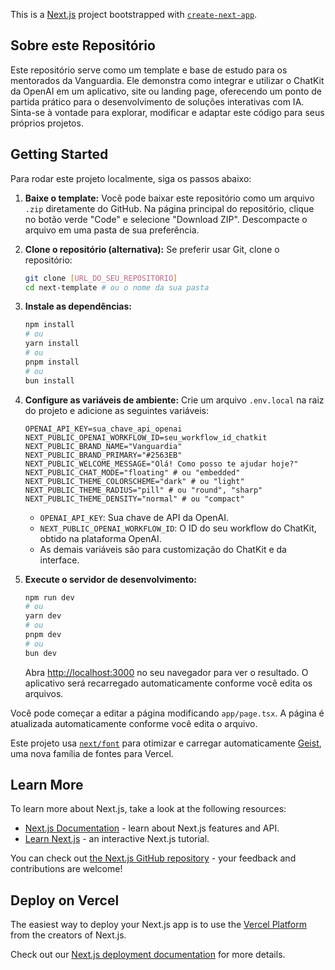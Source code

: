 This is a [Next.js](https://nextjs.org) project bootstrapped with [`create-next-app`](https://nextjs.org/docs/app/api-reference/cli/create-next-app).

## Sobre este Repositório

Este repositório serve como um template e base de estudo para os mentorados da Vanguardia. Ele demonstra como integrar e utilizar o ChatKit da OpenAI em um aplicativo, site ou landing page, oferecendo um ponto de partida prático para o desenvolvimento de soluções interativas com IA. Sinta-se à vontade para explorar, modificar e adaptar este código para seus próprios projetos.

## Getting Started

Para rodar este projeto localmente, siga os passos abaixo:

1.  **Baixe o template:**
    Você pode baixar este repositório como um arquivo `.zip` diretamente do GitHub. Na página principal do repositório, clique no botão verde "Code" e selecione "Download ZIP". Descompacte o arquivo em uma pasta de sua preferência.

2.  **Clone o repositório (alternativa):**
    Se preferir usar Git, clone o repositório:
    ```bash
    git clone [URL_DO_SEU_REPOSITORIO]
    cd next-template # ou o nome da sua pasta
    ```

3.  **Instale as dependências:**
    ```bash
    npm install
    # ou
    yarn install
    # ou
    pnpm install
    # ou
    bun install
    ```

4.  **Configure as variáveis de ambiente:**
    Crie um arquivo `.env.local` na raiz do projeto e adicione as seguintes variáveis:

    ```
    OPENAI_API_KEY=sua_chave_api_openai
    NEXT_PUBLIC_OPENAI_WORKFLOW_ID=seu_workflow_id_chatkit
    NEXT_PUBLIC_BRAND_NAME="Vanguardia"
    NEXT_PUBLIC_BRAND_PRIMARY="#2563EB"
    NEXT_PUBLIC_WELCOME_MESSAGE="Olá! Como posso te ajudar hoje?"
    NEXT_PUBLIC_CHAT_MODE="floating" # ou "embedded"
    NEXT_PUBLIC_THEME_COLORSCHEME="dark" # ou "light"
    NEXT_PUBLIC_THEME_RADIUS="pill" # ou "round", "sharp"
    NEXT_PUBLIC_THEME_DENSITY="normal" # ou "compact"
    ```
    *   `OPENAI_API_KEY`: Sua chave de API da OpenAI.
    *   `NEXT_PUBLIC_OPENAI_WORKFLOW_ID`: O ID do seu workflow do ChatKit, obtido na plataforma OpenAI.
    *   As demais variáveis são para customização do ChatKit e da interface.

5.  **Execute o servidor de desenvolvimento:**
    ```bash
    npm run dev
    # ou
    yarn dev
    # ou
    pnpm dev
    # ou
    bun dev
    ```

    Abra [http://localhost:3000](http://localhost:3000) no seu navegador para ver o resultado. O aplicativo será recarregado automaticamente conforme você edita os arquivos.

Você pode começar a editar a página modificando `app/page.tsx`. A página é atualizada automaticamente conforme você edita o arquivo.

Este projeto usa [`next/font`](https://nextjs.org/docs/app/building-your-application/optimizing/fonts) para otimizar e carregar automaticamente [Geist](https://vercel.com/font), uma nova família de fontes para Vercel.

## Learn More

To learn more about Next.js, take a look at the following resources:

- [Next.js Documentation](https://nextjs.org/docs) - learn about Next.js features and API.
- [Learn Next.js](https://nextjs.org/learn) - an interactive Next.js tutorial.

You can check out [the Next.js GitHub repository](https://github.com/vercel/next.js) - your feedback and contributions are welcome!

## Deploy on Vercel

The easiest way to deploy your Next.js app is to use the [Vercel Platform](https://vercel.com/new?utm_medium=default-template&filter=next.js&utm_source=create-next-app&utm_campaign=create-next-app-readme) from the creators of Next.js.

Check out our [Next.js deployment documentation](https://nextjs.org/docs/app/building-your-application/deploying) for more details.